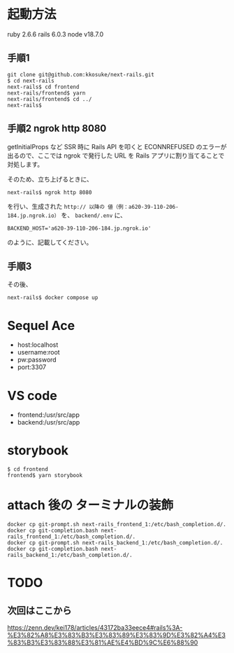 # 起動方法
ruby 2.6.6
rails 6.0.3
node v18.7.0

##  手順1
```
git clone git@github.com:kkosuke/next-rails.git
$ cd next-rails
next-rails$ cd frontend
next-rails/frontend$ yarn
next-rails/frontend$ cd ../
next-rails$
```

## 手順2 ngrok http 8080
getInitialProps など SSR 時に Rails API を叩くと
ECONNREFUSED のエラーが出るので、ここでは ngrok で発行した URL を Rails アプリに割り当てることで対処します。

そのため、立ち上げるときに、
```
next-rails$ ngrok http 8080
```
を行い、生成された `http:// 以降の 値（例：a620-39-110-206-184.jp.ngrok.io）` を、 `backend/.env` に、

```
BACKEND_HOST='a620-39-110-206-184.jp.ngrok.io'
```
のように、記載してください。

## 手順3
その後、
```
next-rails$ docker compose up
```

# Sequel Ace
- host:localhost
- username:root
- pw:password
- port:3307

# VS code
- frontend:/usr/src/app
- backend:/usr/src/app

# storybook
```
$ cd frontend
frontend$ yarn storybook
```

# attach 後の ターミナルの装飾
```
docker cp git-prompt.sh next-rails_frontend_1:/etc/bash_completion.d/.
docker cp git-completion.bash next-rails_frontend_1:/etc/bash_completion.d/.
docker cp git-prompt.sh next-rails_backend_1:/etc/bash_completion.d/.
docker cp git-completion.bash next-rails_backend_1:/etc/bash_completion.d/.
```

# TODO
## 次回はここから
https://zenn.dev/kei178/articles/43172ba33eece4#rails%3A-%E3%82%A8%E3%83%B3%E3%83%89%E3%83%9D%E3%82%A4%E3%83%B3%E3%83%88%E3%81%AE%E4%BD%9C%E6%88%90
